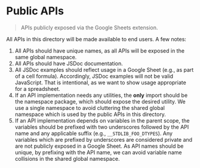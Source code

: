 <!--

@license Apache-2.0

Copyright (c) 2023 The Stdlib Authors.

Licensed under the Apache License, Version 2.0 (the "License");
you may not use this file except in compliance with the License.
You may obtain a copy of the License at

   http://www.apache.org/licenses/LICENSE-2.0

Unless required by applicable law or agreed to in writing, software
distributed under the License is distributed on an "AS IS" BASIS,
WITHOUT WARRANTIES OR CONDITIONS OF ANY KIND, either express or implied.
See the License for the specific language governing permissions and
limitations under the License.

-->

# Public APIs

> APIs publicly exposed via the Google Sheets extension.

All APIs in this directory will be made available to end users. A few notes:

1. All APIs should have unique names, as all APIs will be exposed in the same global namespace.
1. All APIs should have JSDoc documentation.
1. All JSDoc examples should reflect usage in a Google Sheet (e.g., as part of a cell formula). Accordingly, JSDoc examples will not be valid JavaScript. That is intentional, as we want to show usage appropriate for a spreadsheet.
1. If an API implementation needs any utilities, the **only** import should be the namespace package, which should expose the desired utility. We use a single namespace to avoid cluttering the shared global namespace which is used by the public APIs in this directory.
1. If an API implementation depends on variables in the parent scope, the variables should be prefixed with two underscores followed by the API name and any applicable suffix (e.g., `__STDLIB_FOO_DTYPES`). Any variables which are prefixed by underscores are considered private and are not publicly exposed in a Google Sheet. As API names should be unique, by prefixing with the API name, we can avoid variable name collisions in the shared global namespace.
